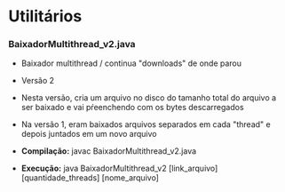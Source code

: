 # Utilitários

### BaixadorMultithread_v2.java
* Baixador multithread / continua "downloads" de onde parou
* Versão 2
* Nesta versão, cria um arquivo no disco do tamanho total do arquivo a ser baixado e vai pŕeenchendo com os bytes descarregados
* Na versão 1, eram baixados arquivos separados em cada "thread" e depois juntados em um novo arquivo

* <b>Compilação:</b> javac BaixadorMultithread_v2.java
* <b>Execução:</b> java BaixadorMultithread_v2 [link_arquivo] [quantidade_threads] [nome_arquivo]
